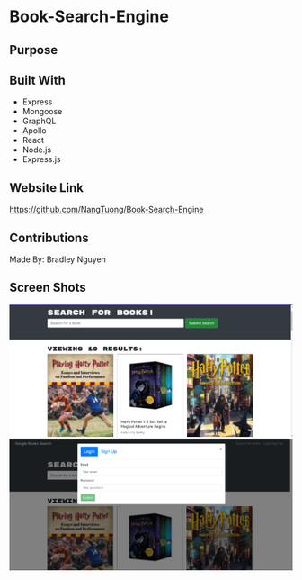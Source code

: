 # Book-Search-Engine

## Purpose


## Built With
* Express
* Mongoose
* GraphQL
* Apollo
* React
* Node.js
* Express.js


## Website Link
https://github.com/NangTuong/Book-Search-Engine

## Contributions
Made By: Bradley Nguyen

## Screen Shots
![screenshot](./client/public/images/book-search-engine.png)
![screenshot](./client/public/images/book-search-engine%202.png)
